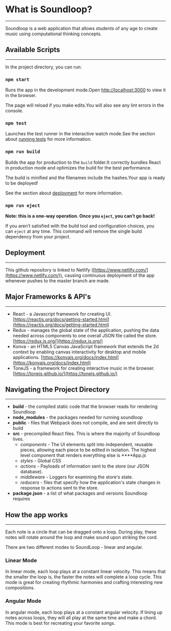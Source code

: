# What is Soundloop?

---

Soundloop is a web application that allows students of any age to create music using computational thinking concepts. 

## **Available Scripts**

---

In the project directory, you can run:

### **`npm start`**

Runs the app in the development mode.Open [http://localhost:3000](http://localhost:3000/) to view it in the browser.

The page will reload if you make edits.You will also see any lint errors in the console.

### **`npm test`**

Launches the test runner in the interactive watch mode.See the section about [running tests](https://facebook.github.io/create-react-app/docs/running-tests) for more information.

### **`npm run build`**

Builds the app for production to the `build` folder.It correctly bundles React in production mode and optimizes the build for the best performance.

The build is minified and the filenames include the hashes.Your app is ready to be deployed!

See the section about [deployment](https://facebook.github.io/create-react-app/docs/deployment) for more information.

### **`npm run eject`**

**Note: this is a one-way operation. Once you `eject`, you can’t go back!**

If you aren’t satisfied with the build tool and configuration choices, you can `eject` at any time. This command will remove the single build dependency from your project.

## Deployment

---

This github repository is linked to Netlify ([https://www.netlify.com/](https://www.netlify.com/)), causing continuous deployment of the app whenever pushes to the master branch are made. 

## Major Frameworks & API's

---

- React - a Javascript framework for creating UI. [https://reactjs.org/docs/getting-started.html](https://reactjs.org/docs/getting-started.html)
- Redux - manages the global state of the application, pushing the data needed across components to one overall JSON file called the store.  [https://redux.js.org/](https://redux.js.org/)
- Konva - an HTML5 Canvas JavaScript framework that extends the 2d context by enabling canvas interactivity for desktop and mobile applications. [https://konvajs.org/docs/index.html](https://konvajs.org/docs/index.html)
- ToneJS - a framework for creating interactive music in the browser. [https://tonejs.github.io/](https://tonejs.github.io/)

## Navigating the Project Directory

---

- **build** - the compiled static code that the browser reads for rendering Soundloop
- **node_modules** - the packages needed for running soundloop
- **public** - files that Webpack does not compile, and are sent directly to build
- **src** -  precompiled React files. This is where the majority of Soundloop lives.
    - *components* - The UI elements split into independent, reusable pieces, allowing each piece to be edited in isolation. The highest level component that renders everything else is ****App.js
    - *styles* - Global CSS
    - *actions* - Payloads of information sent to the store (our JSON database).
    - *middleware -* Loggers for examining the store's state.
    - *reducers -* files that specify how the application's state changes in response to actions sent to the store.
- **package.json** - a list of what packages and versions Soundloop requires

## How the app works

---

Each note is a circle that can be dragged onto a loop. During play, these notes will rotate around the loop and make sound upon striking the cord. 

There are two different modes to SoundLoop - linear and angular. 

### Linear Mode

In linear mode, each loop plays at a constant linear velocity. This means that the smaller the loop is, the faster the notes will complete a loop cycle. This mode is great for creating rhythmic harmonies and crafting interesting new compositions.

### Angular Mode

In angular mode, each loop plays at a constant angular velocity. If lining up notes across loops, they will all play at the same time and make a chord. This mode is best for recreating your favorite songs.
